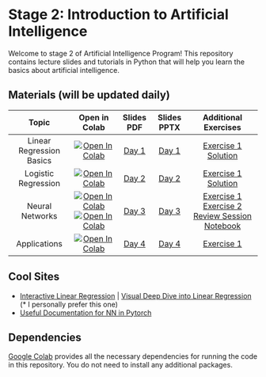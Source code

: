 # Stage 2: Introduction to Artificial Intelligence

Welcome to stage 2 of Artificial Intelligence Program! This repository contains lecture slides and tutorials in Python
that will help you learn the basics about artificial intelligence.

## Materials (will be updated daily)

|          Topic           |                                                                                                                                                              Open in Colab                                                                                                                                                               |          Slides PDF           |          Slides PPTX           |                                                    Additional Exercises                                                     
|:------------------------:|:----------------------------------------------------------------------------------------------------------------------------------------------------------------------------------------------------------------------------------------------------------------------------------------------------------------------------------------:|:-----------------------------:|:------------------------------:|:---------------------------------------------------------------------------------------------------------------------------:
| Linear Regression Basics |                                                                                   [![Open In Colab](https://colab.research.google.com/assets/colab-badge.svg)](https://colab.research.google.com/drive/1RO4NO8q9oceZqDzMGeY4PAiTk2cBr765?usp=sharing)                                                                                    | [Day 1](./Lectures/Day-1.pdf) | [Day 1](./Lectures/Day-1.pptx) |  [Exercise 1](./Exercises/day1_Linear_Regression_Basics.ipynb) [Solution](./Solutions/day1_Linear_Regression_Basics.ipynb)  
|   Logistic Regression    |                                                                                   [![Open In Colab](https://colab.research.google.com/assets/colab-badge.svg)](https://colab.research.google.com/drive/1DVLiR2XJJjLyT8ckREWUgOrF37MAJdAS?usp=sharing)                                                                                    | [Day 2](./Lectures/Day-2.pdf) | [Day 2](./Lectures/Day-2.pptx) |    [Exercise 1](./Exercises/Hands-on-session-Day-2.ipynb) [Solution](./Solutions/Hands-on-session-Day-2-solution.ipynb) | [revision](./revision/LG_f_review.ipynb)   
|     Neural Networks      | [![Open In Colab](https://colab.research.google.com/assets/colab-badge.svg)](https://colab.research.google.com/drive/1rds67KHwzfbLhGfPoRgGD1AXH-peQntW?usp=sharing)  [![Open In Colab](https://colab.research.google.com/assets/colab-badge.svg)](https://colab.research.google.com/drive/1IrxKt5OqI_nYYcY3Op8rjYkUgy4fp_IQ?usp=sharing) | [Day 3](./Lectures/Day-3.pdf) | [Day 3](./Lectures/Day-3.pptx) | [Exercise 1](./Exercises/day3_NN_Numpy_MNIST_Exercise.ipynb) [Exercise 2](./Exercises/day3_NN_Pytorch_MNIST_Exercise.ipynb) [Review Session Notebook](./Exercises/IrisClassificationModelSolution(Updated).ipynb) 
|       Applications       |                                                                                                                              [![Open In Colab](https://colab.research.google.com/assets/colab-badge.svg)](https://colab.research.google.com/drive/12uVJQCxaXHa4fwrjELwdReIqilpaiyKv?usp=sharing)                                                                                                                              | [Day 4](./Lectures/Day-4.pdf) | [Day 4](./Lectures/Day-4.pptx) |                                        [Exercise 1](./Exercises/day4_Logistic_Regression_Pytorch_Breast_Cancer_Exercise.ipynb)                                         

## Cool Sites

- [Interactive Linear Regression](https://observablehq.com/@yizhe-ang/interactive-visualization-of-linear-regression) | [Visual Deep Dive into Linear Regression](https://mlu-explain.github.io/linear-regression/) (*
  I personally prefer this one)
- [Useful Documentation for NN in Pytorch](https://pytorch.org/tutorials/beginner/basics/buildmodel_tutorial.html)

## Dependencies

[Google Colab](https://colab.research.google.com) provides all the necessary dependencies for running the code in this
repository. You do not need to install any additional packages.

